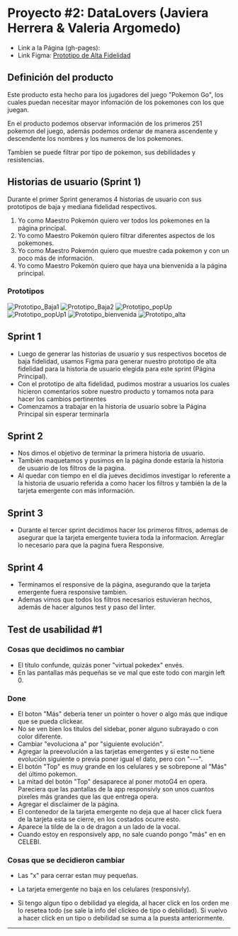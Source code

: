 # Proyecto #2: DataLovers (Javiera Herrera & Valeria Argomedo)

* Link a la Página (gh-pages): 
* Link Figma: [Prototipo de Alta Fidelidad ](https://www.figma.com/file/fxpUJgdxYroRBwpN3yXuvC/DataLovers-Herrera-and-Argomedo)

## Definición del producto

Este producto esta hecho para los jugadores del juego "Pokemon Go", los cuales puedan necesitar mayor infomación de los pokemones con los que juegan.

En el producto podemos observar información de los primeros 251 pokemon del juego, además podemos ordenar de manera ascendente y descendente los nombres y los numeros de los pokemones. 

Tambien se puede filtrar por tipo de pokemon, sus debilidades y resistencias. 

## Historias de usuario (Sprint 1)
Durante el primer Sprint generamos 4 historias de usuario con sus prototipos de baja y mediana fidelidad respectivos. 

1. Yo como Maestro Pokemón quiero ver todos los pokemones en la página principal.
2. Yo como Maestro Pokemón quiero filtrar diferentes aspectos de los pokemones.
3. Yo como Maestro Pokemón quiero que muestre cada pokemon y con un poco más de información.
4. Yo como Maestro Pokemón quiero que haya una bienvenida a la página principal.

### Prototipos  
![Prototipo_Baja1](/img_prototipo/Prototipo_Baja_Pagina_Principal.png)
![Prototipo_Baja2](/img_prototipo/Prototipo_Baja_Pagina_Principal_iteracion.png)
![Prototipo_popUp](/img_prototipo/Prototipo_Baja_popUp.png)
![Prototipo_popUp1](/img_prototipo/Prototipo_Baja_popUp_iteracion.png)
![Prototipo_bienvenida](/img_prototipo/Prototipo_Baja_Pagina_Bienvenida.png)
![Prototipo_alta](/img_prototipo/Prototipo_Alta_Pagina_Principal.png)

## Sprint 1 
* Luego de generar las historias de usuario y sus respectivos bocetos de baja fidelidad, usamos Figma para generar nuestro prototipo de alta fidelidad para la historia de usuario elegida para este sprint (Página Principal).
* Con el prototipo de alta fidelidad, pudimos mostrar a usuarios los cuales hicieron comentarios sobre nuestro producto y tomamos nota para hacer los cambios pertinentes
* Comenzamos a trabajar en la historia de usuario sobre la Página Principal sin esperar terminarla
## Sprint 2
* Nos dimos el objetivo de terminar la primera historia de usuario.
* También maquetamos y pusimos en la página donde estaría la historia de usuario de los filtros de la pagina. 
* Al quedar con tiempo en el día jueves decidimos investigar lo referente a la historia de usuario referida a como hacer los filtros y también la de la tarjeta emergente con más información. 
## Sprint 3
* Durante el tercer sprint decidimos hacer los primeros filtros, ademas de asegurar que la tarjeta emergente tuviera toda la informacion. Arreglar lo necesario para que la pagina fuera Responsive.
## Sprint 4
* Terminamos el responsive de la página, asegurando que la tarjeta emergente fuera responsive tambien. 
* Ademas vimos que todos los filtros necesarios estuvieran hechos, además de hacer algunos test y paso del linter.

## Test de usabilidad #1
### Cosas que decidimos no cambiar 
* El título confunde, quizás poner "virtual pokedex" envés.
* En las pantallas más pequeñas se ve mal que este todo con margin left 0. 

### Done
* El boton "Más" debería tener un pointer o hover o algo más que indique que se pueda clickear.
* No se ven bien los titulos del sidebar, poner alguno subrayado o con color diferente.
* Cambiar "evoluciona a"  por "siguiente evolución".
* Agregar la preevolución a las tarjetas emergentes y si este no tiene evolución siguiente o previa poner igual el dato, pero con "---".
* El botón "Top" es muy grande en los celulares y se sobrepone al "Más" del último pokemon.
* La mitad del botón "Top" desaparece al poner motoG4 en opera. Pareciera que las pantallas de la app responsivly son unos cuantos pixeles más grandes que las que entrega opera.
* Agregar el disclaimer de la página.
* El contenedor de la tarjeta emergente no deja que al hacer click fuera de la tarjeta esta se cierre, en los costados ocurre esto.
* Aparece la tilde de la o de dragon a un lado de la vocal.
* Cuando estoy en responsively app, no sale cuando pongo "más" en en CELEBI.

### Cosas que se decidieron cambiar

* Las "x" para cerrar estan muy pequeñas.
* La tarjeta emergente no baja en los celulares (responsivly).
 
* Si tengo algun tipo o debilidad ya elegida, al hacer click en los orden me lo resetea todo (se sale la info del clickeo de tipo o debilidad). Si vuelvo a hacer click en un tipo o debilidad se suma a la puesta anteriormente. 








***

